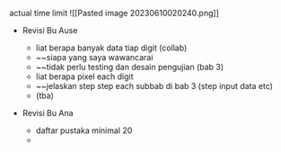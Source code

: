 actual time limit
![[Pasted image 20230610020240.png]]
- Revisi Bu Ause
	- liat berapa banyak data tiap digit (collab)
	- ~~siapa yang saya wawancarai
	- ~~tidak perlu testing dan desain pengujian (bab 3)
	- liat berapa pixel each digit
	- ~~jelaskan step step each subbab di bab 3 (step input data etc)
	- (tba)

- Revisi Bu Ana
	- daftar pustaka minimal 20
	- 